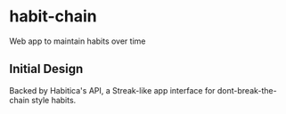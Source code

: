 # habit-chain
Web app to maintain habits over time

## Initial Design
Backed by Habitica's API, a Streak-like app interface for dont-break-the-chain style habits.
